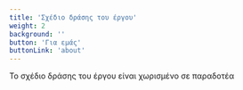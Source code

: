 ```yaml
---
title: 'Σχέδιο δράσης του έργου'
weight: 2
background: ''
button: 'Για εμάς'
buttonLink: 'about'
---
```


Το σχέδιο δράσης του έργου είναι χωρισμένο σε παραδοτέα



